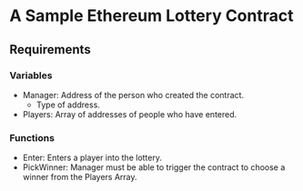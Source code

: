 # A Sample Ethereum Lottery Contract

## Requirements

### Variables

* Manager: Address of the person who created the contract.
  * Type of address.
* Players: Array of addresses of people who have entered.

### Functions

* Enter: Enters a player into the lottery.
* PickWinner: Manager must be able to trigger the contract to choose a winner from the Players Array.
